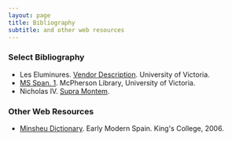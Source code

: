 ```yaml
---
layout: page
title: Bibliography
subtitle: and other web resources
---
```


### Select Bibliography

- Les Eluminures. [Vendor Description](http://www.uvic.ca/library/locations/home/spcoll/documents/MsSpan1.pdf). University of Victoria.
- [MS Span. 1](https://www.uvic.ca/library/locations/home/spcoll/collections/medieval/ms-span-1.php). McPherson Library, University of Victoria.
- Nicholas IV. [Supra Montem](https://franciscan-archive.org/bullarium/smonteme.html).


### Other Web Resources

- [Minsheu Dictionary](http://www.ems.kcl.ac.uk/content/proj/anglo/dict/pro-anglo-dict-main.html). Early Modern Spain. King's College, 2006. 
